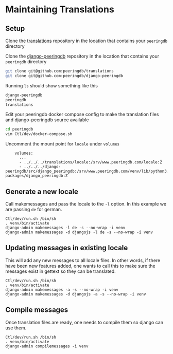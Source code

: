 # Maintaining Translations

## Setup

Clone the [translations](https://github.com/peeringdb/translations) repository in the location that
contains your `peeringdb` directory

Clone the [django-peeringdb](https://github.com/peeringdb/django-peeringdb) repository in the location that
contains your `peeringdb` directory

```sh
git clone git@github.com:peeringdb/translations
git clone git@github.com:peeringdb/django-peeringdb
```

Running `ls` should show something like this

```sh
django-peeringdb
peeringdb
translations
```

Edit your peeringdb docker compose config to make the translation files and django-peeringdb source available

```sh
cd peeringdb
vim Ctl/dev/docker-compose.sh
```

Uncomment the mount point for `locale` under `volumes`

```
    volumes:
      ...
      - ../../../translations/locale:/srv/www.peeringdb.com/locale:Z
      - ../../../django-peeringdb/src/django_peeringdb:/srv/www.peeringdb.com/venv/lib/python3.9/site-packages/django_peeringdb:Z

```

## Generate a new locale

Call makemessages and pass the locale to the `-l` option. In this example we are passing `de` for german.

```
Ctl/dev/run.sh /bin/sh
. venv/bin/activate
django-admin makemessages -l de -s --no-wrap -i venv
django-admin makemessages -d djangojs -l de -s --no-wrap -i venv
```

## Updating messages in existing locale

This will add any new messages to all locale files. In other words, if there have been new features added, one wants to call this to make sure the messages exist in gettext so they can be translated.

```
Ctl/dev/run.sh /bin/sh
. venv/bin/activate
django-admin makemessages -a -s --no-wrap -i venv
django-admin makemessages -d djangojs -a -s --no-wrap -i venv
```

## Compile messages

Once translation files are ready, one needs to compile them so django can use them.

```
Ctl/dev/run.sh /bin/sh
. venv/bin/activate
django-admin compilemessages -i venv
```
